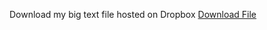 Download my big text file hosted on Dropbox
<a href="https://www.dropbox.com/s/icn2fcpuae3au35/MyBigTextFile.txt?dl=1">Download File</a>

